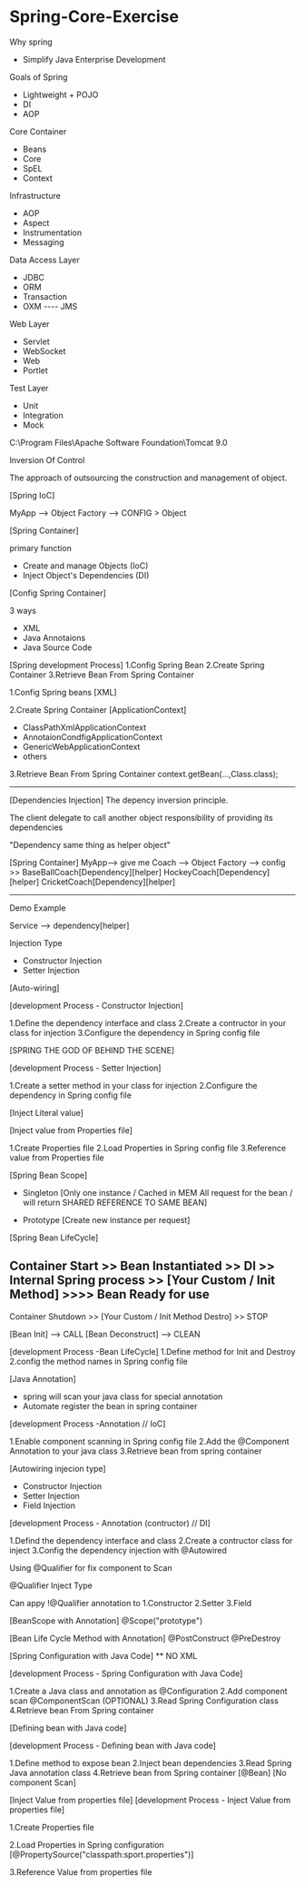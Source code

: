 # Spring-Core-Exercise

Why spring 
- Simplify Java Enterprise Development

Goals of Spring
- Lightweight + POJO
- DI
- AOP

Core Container
- Beans
- Core
- SpEL
- Context

Infrastructure
- AOP
- Aspect
- Instrumentation
- Messaging

Data Access Layer
- JDBC
- ORM
- Transaction
- OXM ---- JMS


Web Layer
- Servlet
- WebSocket
- Web
- Portlet

Test Layer
- Unit
- Integration
- Mock




C:\Program Files\Apache Software Foundation\Tomcat 9.0



Inversion Of Control

The approach of outsourcing the
construction and management of object.


[Spring IoC]

MyApp --> Object Factory --> CONFIG > Object


[Spring Container]

primary function

- Create and manage Objects (IoC)
- Inject Object's Dependencies (DI)

[Config Spring Container]

3 ways
- XML
- Java Annotaions
- Java Source Code


[Spring development Process]
1.Config Spring Bean
2.Create Spring Container
3.Retrieve Bean From Spring Container


1.Config Spring beans
[XML]

2.Create Spring Container
[ApplicationContext]
- ClassPathXmlApplicationContext
- AnnotaionCondfigApplicationContext
- GenericWebApplicationContext
- others


3.Retrieve Bean From Spring Container
context.getBean(...,Class.class);







-----------------------------------
[Dependencies Injection]
The depency inversion principle.

The client delegate to call another
object responsibility of providing its
dependencies

"Dependency same thing as helper object"


[Spring Container]
MyApp--> give me Coach --> Object Factory
--> config >> BaseBallCoach[Dependency][helper]
	      HockeyCoach[Dependency][helper]
	      CricketCoach[Dependency][helper]

-----------------------------------

Demo Example 

Service --> dependency[helper]


Injection Type

- Constructor Injection
- Setter Injection

[Auto-wiring]



[development Process - Constructor Injection]

1.Define the dependency interface and class
2.Create a contructor in your class for injection
3.Configure the dependency in Spring config file


[SPRING THE GOD OF BEHIND THE SCENE]

[development Process - Setter Injection]

1.Create a setter method in your class for injection
2.Configure the dependency in Spring config file

[Inject Literal value]


[Inject value from Properties file]


1.Create Properties  file
2.Load Properties in Spring config file
3.Reference value from Properties  file


[Spring Bean Scope]
- Singleton [Only one instance / Cached in MEM
  All request for the bean / will return SHARED
  REFERENCE TO SAME BEAN]

- Prototype [Create new instance per request]


[Spring Bean LifeCycle]

Container Start >>
Bean Instantiated >>
DI >>
Internal Spring process >>
[Your Custom / Init Method] >>>> Bean Ready for use
---------------------
Container Shutdown >> [Your Custom / Init Method Destro] >>
STOP


[Bean Init] --> CALL
[Bean Deconstruct] --> CLEAN




[development Process -Bean LifeCycle]
1.Define method for Init and Destroy
2.config the method names in Spring config file


[Java Annotation]
- spring will scan your java class for special annotation
- Automate register the bean in spring container



[development Process -Annotation // IoC]

1.Enable component scanning in Spring config file
2.Add the @Component Annotation to your java class
3.Retrieve bean from spring container


[Autowiring injecion type]
- Constructor Injection
- Setter Injection
- Field Injection

[development Process - Annotation (contructor) // DI]

1.Defind the dependency interface and class
2.Create a contructor class for inject
3.Config the dependency injection with @Autowired

Using @Qualifier for fix component to Scan


@Qualifier Inject Type

Can appy !@Qualifier annotation to
1.Constructor
2.Setter
3.Field

[BeanScope with Annotation]
@Scope("prototype")

[Bean Life Cycle Method with Annotation]
@PostConstruct 
@PreDestroy

[Spring Configuration with Java Code]
** NO XML


[development Process - Spring Configuration with Java Code]

1.Create a Java class and annotation as @Configuration
2.Add component scan @ComponentScan (OPTIONAL)
3.Read Spring Configuration class
4.Retrieve bean From Spring container



[Defining bean with Java code]

[development Process - Defining bean with Java code]

1.Define method to expose bean
2.Inject bean dependencies
3.Read Spring Java annotation class
4.Retrieve bean from Spring container
[@Bean] [No component Scan]


[Inject Value from properties file]
[development Process - Inject Value from properties file]

1.Create Properties file

2.Load Properties in Spring configuration
[@PropertySource("classpath:sport.properties")]


3.Reference Value from properties file
